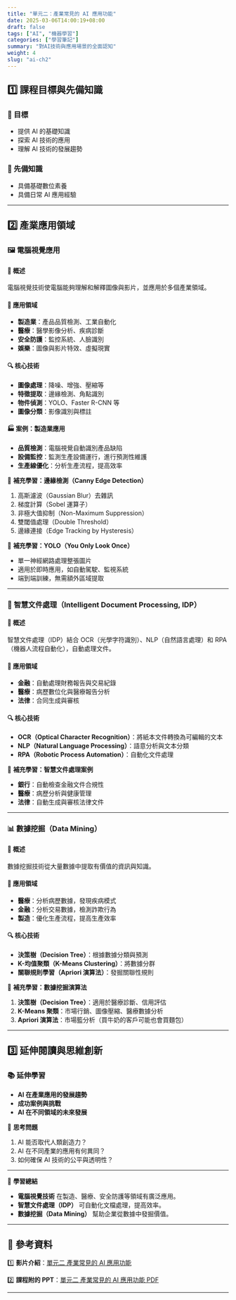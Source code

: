 ```yaml
---
title: "單元二：產業常見的 AI 應用功能"
date: 2025-03-06T14:00:19+08:00
draft: false
tags: ["AI", "機器學習"]
categories: ["學習筆記"]
summary: "對AI技術與應用場景的全面認知"
weight: 4
slug: "ai-ch2"
---
```


## 1️⃣ 課程目標與先備知識

### 📍 目標

- 提供 AI 的基礎知識
- 探索 AI 技術的應用
- 理解 AI 技術的發展趨勢

### 📌 先備知識

- 具備基礎數位素養
- 具備日常 AI 應用經驗

---

## 2️⃣ 產業應用領域

### 🖼️ **電腦視覺應用**

#### 📍 概述

電腦視覺技術使電腦能夠理解和解釋圖像與影片，並應用於多個產業領域。

#### 📌 應用領域

- **製造業**：產品品質檢測、工業自動化
- **醫療**：醫學影像分析、疾病診斷
- **安全防護**：監控系統、人臉識別
- **娛樂**：圖像與影片特效、虛擬現實

#### 🔍 **核心技術**

- **圖像處理**：降噪、增強、壓縮等
- **特徵提取**：邊緣檢測、角點識別
- **物件偵測**：YOLO、Faster R-CNN 等
- **圖像分類**：影像識別與標註

#### 🏭 **案例：製造業應用**

- **品質檢測**：電腦視覺自動識別產品缺陷
- **設備監控**：監測生產設備運行，進行預測性維護
- **生產線優化**：分析生產流程，提高效率

📌 **補充學習：邊緣檢測（Canny Edge Detection）**

1. 高斯濾波（Gaussian Blur）去雜訊
2. 梯度計算（Sobel 運算子）
3. 非極大值抑制（Non-Maximum Suppression）
4. 雙閾值處理（Double Threshold）
5. 邊緣連接（Edge Tracking by Hysteresis）

📌 **補充學習：YOLO（You Only Look Once）**

- 單一神經網路處理整張圖片
- 適用於即時應用，如自動駕駛、監視系統
- 端到端訓練，無需額外區域提取

---

### 📝 **智慧文件處理（Intelligent Document Processing, IDP）**

#### 📍 概述

智慧文件處理（IDP）結合 OCR（光學字符識別）、NLP（自然語言處理）和 RPA（機器人流程自動化），自動處理文件。

#### 📌 應用領域

- **金融**：自動處理財務報告與交易紀錄
- **醫療**：病歷數位化與醫療報告分析
- **法律**：合同生成與審核

#### 🔍 **核心技術**

- **OCR（Optical Character Recognition）**：將紙本文件轉換為可編輯的文本
- **NLP（Natural Language Processing）**：語意分析與文本分類
- **RPA（Robotic Process Automation）**：自動化文件處理

📌 **補充學習：智慧文件處理案例**

- **銀行**：自動檢查金融文件合規性
- **醫療**：病歷分析與健康管理
- **法律**：自動生成與審核法律文件

---

### 📊 **數據挖掘（Data Mining）**

#### 📍 概述

數據挖掘技術從大量數據中提取有價值的資訊與知識。

#### 📌 應用領域

- **醫療**：分析病歷數據，發現疾病模式
- **金融**：分析交易數據，檢測詐欺行為
- **製造**：優化生產流程，提高生產效率

#### 🔍 **核心技術**

- **決策樹（Decision Tree）**：根據數據分類與預測
- **K-均值聚類（K-Means Clustering）**：將數據分群
- **關聯規則學習（Apriori 演算法）**：發掘關聯性規則

📌 **補充學習：數據挖掘演算法**

1. **決策樹（Decision Tree）**：適用於醫療診斷、信用評估
2. **K-Means 聚類**：市場行銷、圖像壓縮、醫療數據分析
3. **Apriori 演算法**：市場籃分析（買牛奶的客戶可能也會買麵包）

---

## 3️⃣ 延伸閱讀與思維創新

### 📚 延伸學習

- **AI 在產業應用的發展趨勢**
- **成功案例與挑戰**
- **AI 在不同領域的未來發展**

📌 **思考問題**

1. AI 能否取代人類創造力？
2. AI 在不同產業的應用有何異同？
3. 如何確保 AI 技術的公平與透明性？

---

🏁 **學習總結**

- **電腦視覺技術** 在製造、醫療、安全防護等領域有廣泛應用。
- **智慧文件處理（IDP）** 可自動化文檔處理，提高效率。
- **數據挖掘（Data Mining）** 幫助企業從數據中發掘價值。

---

## 📌 參考資料

1️⃣ **影片介紹**：[單元二 產業常見的 AI 應用功能](https://aimfg.org.tw/online_course/ai_training_2/03ff2b8ab53b4421b5a616d28c4d298b/3d6d06a0c624437f84b8321d6bb193da)

2️⃣ **課程附的 PPT**：[單元二 產業常見的 AI 應用功能 PDF](https://storage.aimfg.org.tw/uploads/course/ai_training_2/單元二%20產業常見的AI應用功能.pdf)

---

